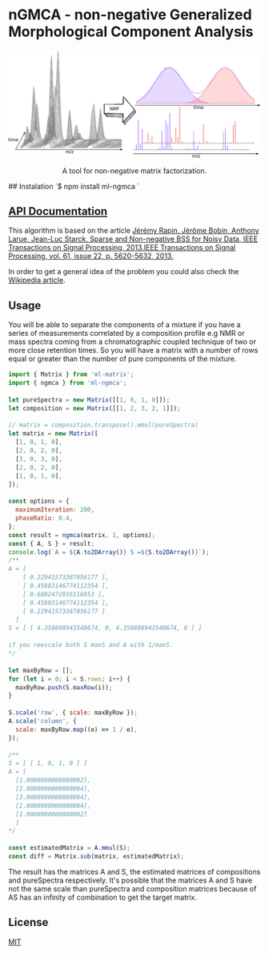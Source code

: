 # nGMCA - non-negative Generalized Morphological Component Analysis

<p align="center">
  <img alt="NMReDATA" src="image/nonNegativeMatrixFactorization.png">
</p>
<p align="center">
  A tool for non-negative matrix factorization.
</p>
## Instalation
`$ npm install ml-ngmca `

## [API Documentation](https://mljs.github.io/nGMCA/)

This algorithm is based on the article [Jérémy Rapin, Jérôme Bobin, Anthony Larue, Jean-Luc Starck. Sparse and Non-negative BSS for Noisy Data, IEEE Transactions on Signal Processing, 2013.IEEE Transactions on Signal Processing, vol. 61, issue 22, p. 5620-5632, 2013.](https://arxiv.org/pdf/1308.5546.pdf)

In order to get a general idea of the problem you could also check the [Wikipedia article](https://en.wikipedia.org/wiki/Non-negative_matrix_factorization).

## Usage

You will be able to separate the components of a mixture if you have a series of measurements correlated by a composition profile e.g NMR or mass spectra coming from a chromatographic coupled technique of two or more close retention times. So you will have a matrix with a number of rows equal or greater than the number of pure components of the mixture.

```js
import { Matrix } from 'ml-matrix';
import { ngmca } from 'ml-ngmca';

let pureSpectra = new Matrix([[1, 0, 1, 0]]);
let composition = new Matrix([[1, 2, 3, 2, 1]]);

// matrix = composition.transpose().mmul(pureSpectra)
let matrix = new Matrix([
  [1, 0, 1, 0],
  [2, 0, 2, 0],
  [3, 0, 3, 0],
  [2, 0, 2, 0],
  [1, 0, 1, 0],
]);

const options = {
  maximumIteration: 200,
  phaseRatio: 0.4,
};
const result = ngmca(matrix, 1, options);
const { A, S } = result;
console.log(`A = ${A.to2DArray()} S =${S.to2DArray()}`);
/**
A = [
    [ 0.22941573387056177 ],
    [ 0.45883146774112354 ],
    [ 0.6882472016116853 ],
    [ 0.45883146774112354 ],
    [ 0.22941573387056177 ]
  ]
S = [ [ 4.358898943540674, 0, 4.358898943540674, 0 ] ]

if you reescale both S maxS and A with 1/maxS.
*/

let maxByRow = [];
for (let i = 0; i < S.rows; i++) {
  maxByRow.push(S.maxRow(i));
}

S.scale('row', { scale: maxByRow });
A.scale('column', {
  scale: maxByRow.map((e) => 1 / e),
});

/**
S = [ [ 1, 0, 1, 0 ] ]
A = [
  [1.0000000000000002],
  [2.0000000000000004],
  [3.0000000000000004],
  [2.0000000000000004],
  [1.0000000000000002]
  ]
*/

const estimatedMatrix = A.mmul(S);
const diff = Matrix.sub(matrix, estimatedMatrix);
```

The result has the matrices A and S, the estimated matrices of compositions and pureSpectra respectively. It's possible that the matrices A and S have not the same scale than pureSpectra and composition matrices because of AS has an infinity of combination to get the target matrix.

## License

[MIT](./LICENSE)
